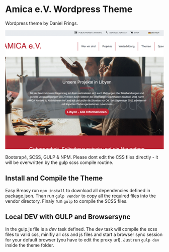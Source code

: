 # Amica e.V. Wordpress Theme
Wordpress theme by Daniel Frings.

![amica screenshot]( https://github.com/bajuku-daniel/amica_ev/blob/master/screenshot.png )

Bootsrap4, SCSS, GULP & NPM. Please dont edit the CSS files directly - it will be overwritten by the gulp scss compile routine.

## Install and Compile the Theme
Easy Breasy run `npm install` to download all dependencies defined in package.json. Than run `gulp vendor` to copy all the required files into the vendor directory.
Finaly run `gulp` to compile the SCSS files.

## Local DEV with GULP and Browsersync
In the gulp.js file is a *dev* task defined. The dev task will compile the scss files to valid css, minifiy all css and js files and start a browser sync session for your default browser (you have to edit the proxy url).
Just run `gulp dev` inside the theme folder.

